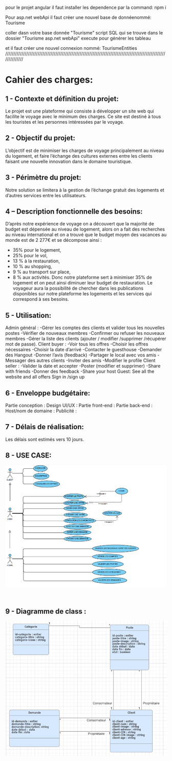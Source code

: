 pour le projet angular il faut installer les dependence par la command:
npm i

Pour asp.net webApi il faut créer une nouvel base de donnéenommé:
Tourisme

coller dasn votre base donnée "Tourisme" script SQL qui se trouve dans le dossier "Tourisme asp.net webApi"
execute pour générer les tableau


et il faut créer une nouvel connexion nommé:
TourismeEntities
//////////////////////////////////////////////////////////////////////////////////////////////////////////////





# Cahier des charges:


## 1 - Contexte et définition du projet:


Le projet est une plateforme qui consiste à développer un site web qui facilite le voyage avec le minimum des charges.
Ce site est destiné à tous les touristes et les personnes intéressées par le voyage.


## 2 - Objectif du projet:

L’objectif est de minimiser les charges de voyage principalement au niveau du logement, et faire l’échange des cultures externes entre les clients faisant une nouvelle innovation dans le domaine touristique.

## 3 - Périmètre du projet:

Notre solution se limitera à la gestion de l’échange gratuit des logements et d’autres services entre les utilisateurs.

 ## 4 – Description fonctionnelle des besoins:
 
 
D’après notre expérience de voyage on a découvert que la majorité de budget est dépensée au niveau de logement, alors on a fait des recherches au niveau international et on a trouvé que le budget moyen des vacances au monde est de 2 277€ et se décompose ainsi :
-	35% pour le logement,
-	25% pour le vol,
-	13 % à la restauration,
-	10 % au shopping, 
-	9 % au transport sur place,
-	8 % aux activités.
Donc notre plateforme sert à minimiser 35% de logement et on peut ainsi diminuer leur budget de restauration.
Le voyageur aura la possibilité de chercher dans les publications disponibles sur notre plateforme les logements et les services qui correspond à ses besoins.



  ## 5 - Utilisation:


Admin général :
-Gérer les comptes des clients et valider tous les nouvelles postes
-Vérifier de nouveaux membres
-Confirmer ou refuser les nouveaux membres 
-Gérer la liste des clients (ajouter / modifier /supprimer /récupérer mot de passe).
Client buyer :
-Voir tous les offres
-Choisir les offres nécessaires
-Choisir la date d’arrivé
-Contacter le guesthouse
-Demander des Hangout
-Donner l’avis (feedback)
-Partager le local avec vos amis
-Messager des autres clients 
-Inviter des amis 
-Modifier le profile 
Client seller :
-Valider la date et accepter
-Poster (modifier et supprimer)
-Share with friends
-Donner des feedback
-Share your host
Guest:
See all the website and all offers 
Sign in /sign up


## 6 - Enveloppe budgétaire:

Partie conception :
Design UI/UX :
Partie front-end :
Partie back-end :
Host/nom de domaine :
Publicité :


## 7 - Délais de réalisation:

Les délais sont estimés vers 10 jours.

## 8 - USE CASE: 


![Screenshot 1](img/uc.png)


 
## 9 - Diagramme de class :
![Screenshot 2](img/dc.png)





